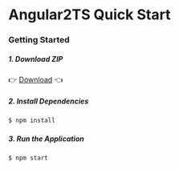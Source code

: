 # Angular2TS Quick Start

### Getting Started

##### 1. Download ZIP
:point_right: [Download](https://github.com/Shyam-Chen/Angular2TS-Quick-Start/archive/master.zip) :point_left:

##### 2. Install Dependencies
```bash
$ npm install
```

##### 3. Run the Application
```bash
$ npm start
```
